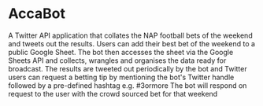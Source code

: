 # AccaBot

A Twitter API application that collates the NAP football bets of the weekend and tweets out the results. Users can add their best bet of the weekend to a public Google Sheet. The bot then accesses the sheet via the Google Sheets API and collects, wrangles and organises the data ready for broadcast. The results are tweeted out periodically by the bot and Twitter users can request a betting tip by mentioning the bot's Twitter handle followed by a pre-defined hashtag e.g. #3ormore
The bot will respond on request to the user with the crowd sourced bet for that weekend

